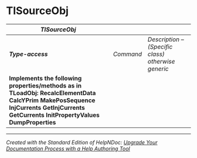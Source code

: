 # TISourceObj

| ***TISourceObj*** |  |  |
| --- | --- | --- |
| ***Type-access*** | *Command* | *Description – (Specific class) otherwise generic* |
| **Implements the following properties/methods as in TLoadObj:** **RecalcElementData** **CalcYPrim** **MakePosSequence** **InjCurrents** **GetInjCurrents** **GetCurrents** **InitPropertyValues** **DumpProperties** |  |  |



***
_Created with the Standard Edition of HelpNDoc: [Upgrade Your Documentation Process with a Help Authoring Tool](<https://www.helpndoc.com/news-and-articles/2022-09-27-why-use-a-help-authoring-tool-instead-of-microsoft-word-to-produce-high-quality-documentation/>)_
